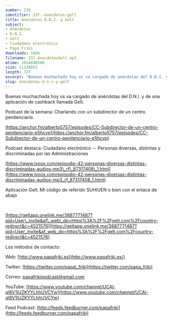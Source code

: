 ```yaml
---
number: 239
identifier: 237.-anecdotas-gelt
title: Anecdotas D.N.I. y Gelt
subject:
- Anécdotas
- D.N.I.
- Gelt
- Ciudadano electrónico
- Papá Friki
downloads: 1666
filename: 237.AnecdotasGelt.mp3
mtime: 1654690500
size: 11239953
length: 727
excerpt: "Buenas muchachada hoy os va cargado de anécdotas del D.N.I. y de una aplicación de cashback llamada Gelt.\n\nPodcast de la semana: Charlando con un subdirector de un centro penitenciario.  \n\n[https://anchor.fm/alberto5757/episodes/CC-Subdirector-de-un-centro-penitenciario-e1jhcvp](https://anchor.fm/alberto5757/episodes/CC-Subdirector-de-un-centro-penitenciario-e1jhcvp)  \n\nPodcast destaca: Ciudadano electrónico -- Personas diversas, distintas y discriminadas por las Administraciones\n\n[https://www.ivoox.com/episodio-42-personas-diversas-distintas-discriminadas-audios-mp3\\_rf\\_87317408\\_1.html](https://www.ivoox.com/episodio-42-personas-diversas-distintas-discriminadas-audios-mp3_rf_87317408_1.html)  \n\nAplicación Gelt. Mi código de referido"
slug: anecdotas-d-n-i-y-gelt
---
```

Buenas muchachada hoy os va cargado de anécdotas del D.N.I. y de una aplicación de cashback llamada Gelt.

Podcast de la semana: Charlando con un subdirector de un centro penitenciario.  

[https://anchor.fm/alberto5757/episodes/CC-Subdirector-de-un-centro-penitenciario-e1jhcvp](https://anchor.fm/alberto5757/episodes/CC-Subdirector-de-un-centro-penitenciario-e1jhcvp)  

Podcast destaca: Ciudadano electrónico -- Personas diversas, distintas y discriminadas por las Administraciones

[https://www.ivoox.com/episodio-42-personas-diversas-distintas-discriminadas-audios-mp3\_rf\_87317408\_1.html](https://www.ivoox.com/episodio-42-personas-diversas-distintas-discriminadas-audios-mp3_rf_87317408_1.html)  

Aplicación Gelt. Mi código de referido SUHIUEN o bien con el enlace de abajo

[  
](https://geltapp.onelink.me/3887771487?pid=User_invite&af_web_dp=https%3A%2F%2Fgelt.com%2Fcountry-redirect&c=4521576)

[https://geltapp.onelink.me/3887771487?pid=User\_invite&af\_web\_dp=https%3A%2F%2Fgelt.com%2Fcountry-redirect&c=4521576](https://geltapp.onelink.me/3887771487?pid=User_invite&af_web_dp=https%3A%2F%2Fgelt.com%2Fcountry-redirect&c=4521576)

Los métodos de contacto:  

Web: [http://www.papafriki.es](http://www.papafriki.es/)  

Twitter: [https://twitter.com/papa\_friki](https://twitter.com/papa_friki)

Correo: [papafrikipodcast@gmail.com](https://archive.org/details/papafrikipodast@gmail.com)

YouTube: [https://www.youtube.com/channel/UCAl-ql8V1IUZKYYLhhUVCYw](https://www.youtube.com/channel/UCAl-ql8V1IUZKYYLhhUVCYw)  

Feed Podcast: [http://feeds.feedburner.com/papafriki](http://feeds.feedburner.com/papafriki)